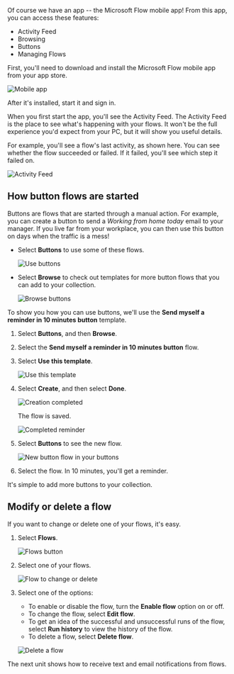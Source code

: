 Of course we have an app -- the Microsoft Flow mobile app! From this app, you can access these features:

- Activity Feed
- Browsing
- Buttons
- Managing Flows

First, you'll need to download and install the Microsoft Flow mobile app from your app store.

![Mobile app](../media/open-mobile-app.png)

After it's installed, start it and sign in.

When you first start the app, you'll see the Activity Feed. The Activity Feed is the place to see what's happening with your flows. It won't be the full experience you'd expect from your PC, but it will show you useful details.

For example, you'll see a flow's last activity, as shown here. You can see whether the flow succeeded or failed. If it failed, you'll see which step it failed on.

![Activity Feed](../media/see-all-activity.png)

## How button flows are started
Buttons are flows that are started through a manual action. For example, you can create a button to send a *Working from home today* email to your manager. If you live far from your workplace, you can then use this button on days when the traffic is a mess!

- Select **Buttons** to use some of these flows.

    ![Use buttons](../media/activity-details.png)

- Select **Browse** to check out templates for more button flows that you can add to your collection.

    ![Browse buttons](../media/click-browse-button.png)

To show you how you can use buttons, we'll use the **Send myself a reminder in 10 minutes button** template.

1. Select **Buttons**, and then **Browse**.
2. Select the **Send myself a reminder in 10 minutes button** flow.
3. Select **Use this template**.

    ![Use this template](../media/use-this-template.png)

4. Select **Create**, and then select **Done**.

    ![Creation completed](../media/create-complete.png)

    The flow is saved.

    ![Completed reminder](../media/complete-reminder.png)

5. Select **Buttons** to see the new flow. 

    ![New button flow in your buttons](../media/button-send-reminder.png)

6. Select the flow. In 10 minutes, you'll get a reminder.

It's simple to add more buttons to your collection.

## Modify or delete a flow
If you want to change or delete one of your flows, it's easy.

1. Select **Flows**.

    ![Flows button](../media/click-flows-button.png)

2. Select one of your flows.

    ![Flow to change or delete](../media/send-a-reminder.png)

3. Select one of the options:

    * To enable or disable the flow, turn the **Enable flow** option on or off.
    * To change the flow, select **Edit flow**. 
    * To get an idea of the successful and unsuccessful runs of the flow, select **Run history** to view the history of the flow.
    * To delete a flow, select **Delete flow**.

    ![Delete a flow](../media/disable-delete.png)

The next unit shows how to receive text and email notifications from flows.
